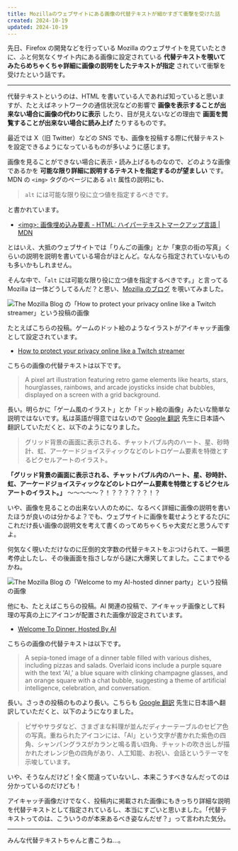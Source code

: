 ```yaml
---
title: Mozillaのウェブサイトにある画像の代替テキストが細かすぎて衝撃を受けた話
created: 2024-10-19
updated: 2024-10-19
---
```


先日、Firefox の開発などを行っている Mozilla のウェブサイトを見ていたときに、ふと何気なくサイト内にある画像に設定されている **代替テキストを覗いてみたらめちゃくちゃ詳細に画像の説明をしたテキストが指定** されていて衝撃を受けたという話です。

---

代替テキストというのは、HTML を書いている人であれば知っていると思いますが、たとえばネットワークの通信状況などの影響で **画像を表示することが出来ない場合に画像の代わりに表示** したり、目が見えないなどの理由で **画面を閲覧することが出来ない場合に読み上げ** たりするものです。

最近では X（旧 Twitter）などの SNS でも、画像を投稿する際に代替テキストを設定できるようになっているものが多いように感じます。

画像を見ることができない場合に表示・読み上げるものなので、どのような画像であるかを **可能な限り詳細に説明するテキストを指定するのが望ましい** です。MDN の `<img>` タグのページにある `alt` 属性の説明にも、

> `alt` には可能な限り役に立つ値を指定するべきです。

と書かれています。

- [&lt;img&gt;: 画像埋め込み要素 - HTML: ハイパーテキストマークアップ言語 | MDN](https://developer.mozilla.org/ja/docs/Web/HTML/Element/img)

とはいえ、大抵のウェブサイトでは「りんごの画像」とか「東京の街の写真」くらいの説明を説明を書いている場合がほとんど。なんなら指定されていないものも多いかもしれません。

そんな中で、「`alt` には可能な限り役に立つ値を指定するべきです。」と言ってる Mozilla は一体どうしてるんだ？と思い、[Mozilla のブログ](https://blog.mozilla.org/en/) を覗いてみました。

![The Mozilla Blog の「How to protect your privacy online like a Twitch streamer」という投稿の画像](3829619d-ad62-4f83-bfe8-57196179f400)

たとえばこちらの投稿。ゲームのドット絵のようなイラストがアイキャッチ画像として設定されています。

- [How to protect your privacy online like a Twitch streamer](https://blog.mozilla.org/en/internet-culture/how-twitch-streamers-protect-privacy/)

こちらの画像の代替テキストは以下です。

> A pixel art illustration featuring retro game elements like hearts, stars, hourglasses, rainbows, and arcade joysticks inside chat bubbles, displayed on a screen with a grid background.

長い。明らかに「ゲーム風のイラスト」とか「ドット絵の画像」みたいな簡単な説明ではないです。私は英語が得意ではないので [Google 翻訳](https://translate.google.com/) 先生に日本語へ翻訳していただくと、以下のようになりました。

> グリッド背景の画面に表示される、チャットバブル内のハート、星、砂時計、虹、アーケードジョイスティックなどのレトロゲーム要素を特徴とするピクセルアートのイラスト。

**「グリッド背景の画面に表示される、チャットバブル内のハート、星、砂時計、虹、アーケードジョイスティックなどのレトロゲーム要素を特徴とするピクセルアートのイラスト。」** ～～～～～？！？？？？？？！？

いや、画像を見ることの出来ない人のために、なるべく詳細に画像の説明を書いたほうが良いのは分かるよ？でも、ウェブサイトに画像を載せようとするたびにこれだけ長い画像の説明文を考えて書くのってめちゃくちゃ大変だと思うんですよ。

何気なく覗いただけなのに圧倒的文字数の代替テキストをぶつけられて、一瞬思考停止したし、その後画面を指さしながら謎に大爆笑してました。ここまでやるかね。

![The Mozilla Blog の「Welcome to my AI-hosted dinner party」という投稿の画像](ee636a23-b36b-4bc1-c388-790954d09000)

他にも、たとえばこちらの投稿。AI 関連の投稿で、アイキャッチ画像として料理の写真の上にアイコンが配置された画像が設定されています。

- [Welcome To Dinner, Hosted By AI](https://blog.mozilla.org/en/mozilla/ai/artificial-intelligence-dinner-party-mozilla-chatgpt-openai/)

こちらの画像の代替テキストは以下です。

> A sepia-toned image of a dinner table filled with various dishes, including pizzas and salads. Overlaid icons include a purple square with the text 'AI,' a blue square with clinking champagne glasses, and an orange square with a chat bubble, suggesting a theme of artificial intelligence, celebration, and conversation.

長い。さっきの投稿のものより長い。こちらも [Google 翻訳](https://translate.google.com/) 先生に日本語へ翻訳していただくと、以下のようになりました。

> ピザやサラダなど、さまざまな料理が並んだディナーテーブルのセピア色の写真。重ねられたアイコンには、「AI」という文字が書かれた紫色の四角、シャンパングラスがカランと鳴る青い四角、チャットの吹き出しが描かれたオレンジ色の四角があり、人工知能、お祝い、会話というテーマを示唆しています。

いや、そうなんだけど！全く間違っていないし、本来こうすべきなんだってのは分かっているのだけども！

アイキャッチ画像だけでなく、投稿内に掲載された画像にもきっちり詳細な説明を代替テキストとして指定されているし、本当にすごいと思いました。「代替テキストってのは、こういうのが本来あるべき姿なんだぜ？」って言われた気分。

---

みんな代替テキストちゃんと書こうね…。
